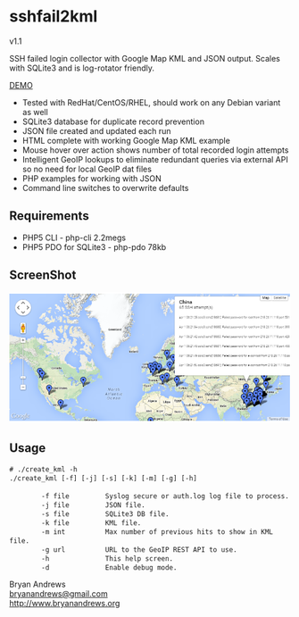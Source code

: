 sshfail2kml
===========

v1.1

SSH failed login collector with Google Map KML and JSON output. Scales with SQLite3 and is log-rotator friendly.

<a href="http://www.bryanandrews.org/failedlogins/">DEMO</a>

* Tested with RedHat/CentOS/RHEL, should work on any Debian variant as well
* SQLite3 database for duplicate record prevention
* JSON file created and updated each run
* HTML complete with working Google Map KML example
* Mouse hover over action shows number of total recorded login attempts
* Intelligent GeoIP lookups to eliminate redundant queries via external API so no need for local GeoIP dat files
* PHP examples for working with JSON
* Command line switches to overwrite defaults

Requirements
------------

* PHP5 CLI  - php-cli 2.2megs
* PHP5 PDO for SQLite3 - php-pdo 78kb

ScreenShot
----------
![screensho image](sshfail2kml-map.png "An example Map from live data.")

Usage
-----
~~~
# ./create_kml -h
./create_kml [-f] [-j] [-s] [-k] [-m] [-g] [-h]

        -f file         Syslog secure or auth.log log file to process.
        -j file         JSON file.
        -s file         SQLite3 DB file.
        -k file         KML file.
        -m int          Max number of previous hits to show in KML file.
        -g url          URL to the GeoIP REST API to use.
        -h              This help screen.
        -d              Enable debug mode.
~~~

Bryan Andrews<br>
bryanandrews@gmail.com<br>
http://www.bryanandrews.org<br>
